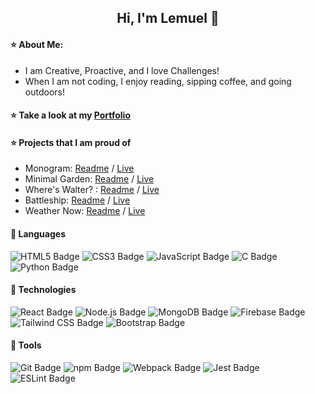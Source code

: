 <h2 align="center">
  Hi, I'm Lemuel 👋
</h2>

#### :star: About Me:

- I am Creative, Proactive, and I love Challenges!
- When I am not coding, I enjoy reading, sipping coffee, and going outdoors!

#### :star: Take a look at my [Portfolio](https://lemuellin.github.io/portfolio/)

#### :star: Projects that I am proud of

 - Monogram: [Readme](https://github.com/lemuellin/monogram) / [Live](https://lemuellin.github.io/monogram/)
 - Minimal Garden: [Readme](https://github.com/lemuellin/shopping-cart) / [Live](https://lemuellin.github.io/shopping-cart/)
 - Where's Walter? : [Readme](https://github.com/lemuellin/photo-tagging-app) / [Live](https://lemuellin.github.io/photo-tagging-app/)
 - Battleship: [Readme](https://github.com/lemuellin/odin-battleship) / [Live](https://lemuellin.github.io/odin-battleship/)
 - Weather Now: [Readme](https://github.com/lemuellin/odin-weather-app) / [Live](https://lemuellin.github.io/odin-weather-app/)


#### :small_red_triangle: Languages
![HTML5 Badge](https://img.shields.io/badge/HTML5-E34F26?logo=html5&logoColor=fff&style=flat-square) 
![CSS3 Badge](https://img.shields.io/badge/CSS3-1572B6?logo=css3&logoColor=fff&style=flat-square) 
![JavaScript Badge](https://img.shields.io/badge/JavaScript-F7DF1E?logo=javascript&logoColor=000&style=flat-square) 
![C Badge](https://img.shields.io/badge/C-A8B9CC?logo=c&logoColor=fff&style=flat-square) 
![Python Badge](https://img.shields.io/badge/Python-3776AB?logo=python&logoColor=fff&style=flat-square)

#### :small_red_triangle: Technologies
![React Badge](https://img.shields.io/badge/React-61DAFB?logo=react&logoColor=000&style=flat-square)
![Node.js Badge](https://img.shields.io/badge/Node.js-393?logo=nodedotjs&logoColor=fff&style=flat-square)
![MongoDB Badge](https://img.shields.io/badge/MongoDB-47A248?logo=mongodb&logoColor=fff&style=flat-square)
![Firebase Badge](https://img.shields.io/badge/Firebase-FFCA28?logo=firebase&logoColor=000&style=flat-square)
![Tailwind CSS Badge](https://img.shields.io/badge/Tailwind%20CSS-06B6D4?logo=tailwindcss&logoColor=fff&style=flat-square)
![Bootstrap Badge](https://img.shields.io/badge/Bootstrap-7952B3?logo=bootstrap&logoColor=fff&style=flat-square)

#### :small_red_triangle: Tools
![Git Badge](https://img.shields.io/badge/Git-F05032?logo=git&logoColor=fff&style=flat-square)
![npm Badge](https://img.shields.io/badge/npm-CB3837?logo=npm&logoColor=fff&style=flat-square)
![Webpack Badge](https://img.shields.io/badge/Webpack-8DD6F9?logo=webpack&logoColor=000&style=flat-square)
![Jest Badge](https://img.shields.io/badge/Jest-C21325?logo=jest&logoColor=fff&style=flat-square)
![ESLint Badge](https://img.shields.io/badge/ESLint-4B32C3?logo=eslint&logoColor=fff&style=flat-square)
